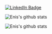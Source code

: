 <a href="https://www.linkedin.com/in/enisbilge"><img src="https://img.shields.io/badge/LinkedIn-blue?style=for-the-badge&logo=linkedin&logoColor=white" alt="LinkedIn Badge"></a>

![Enis's github stats](https://svgshare.com/i/187p.svg)

![Enis's github stats](https://skillicons.dev/icons?theme=light&i=java,spring,postgres,mysql,elasticsearch,angular,react,py,fastapi)
